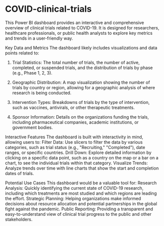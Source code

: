 # COVID-clinical-trials
This Power BI dashboard provides an interactive and comprehensive overview of clinical trials related to COVID-19. It is designed for researchers, healthcare professionals, or public health analysts to explore key metrics and trends in a user-friendly way.

Key Data and Metrics
The dashboard likely includes visualizations and data points related to:

1. Trial Statistics: The total number of trials, the number of active, completed, or suspended trials, and the distribution of trials by phase (e.g., Phase 1, 2, 3). 

2. Geographic Distribution: A map visualization showing the number of trials by country or region, allowing for a geographic analysis of where research is being conducted.
  
3. Intervention Types: Breakdowns of trials by the type of intervention, such as vaccines, antivirals, or other therapeutic treatments.
  
4. Sponsor Information: Details on the organizations funding the trials, including pharmaceutical companies, academic institutions, or government bodies.

Interactive Features
The dashboard is built with interactivity in mind, allowing users to:
Filter Data: Use slicers to filter the data by various categories, such as trial status (e.g., "Recruiting," "Completed"), date ranges, or specific countries.
Drill Down: Explore detailed information by clicking on a specific data point, such as a country on the map or a bar on a chart, to see the individual trials within that category.
Visualize Trends: Analyze trends over time with line charts that show the start and completion dates of trials.

Potential Use Cases
This dashboard would be a valuable tool for:
Research Analysis: Quickly identifying the current state of COVID-19 research, including which treatments are most studied and which regions are leading the effort.
Strategic Planning: Helping organizations make informed decisions about resource allocation and potential partnerships in the global fight against the pandemic.
Public Reporting: Providing a transparent and easy-to-understand view of clinical trial progress to the public and other stakeholders.
